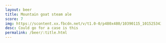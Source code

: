```yaml
---
layout: beer
title: Mountain goat steam ale
score: 7
img: https://scontent.xx.fbcdn.net/v/t1.0-0/p480x480/10390115_10152534300713745_5030138459822932747_n.jpg?oh=e89e6c21c550ad059afef89af421aa29&oe=588E9B1F
desc: Could go for a case is this
permalink: /beer/:title.html
---
```

